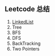 ## Leetcode 总结

1. [LinkedList](cloi1994.github.io/Linkedlist/)
2. Tree
3. BFS
4. DFS
5. BackTracking
6. Two Pointers

